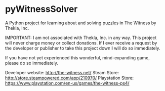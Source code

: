 # pyWitnessSolver
A Python project for learning about and solving puzzles in The Witness by Thekla, Inc.

IMPORTANT: I am not associated with Thekla, Inc. in any way. This project will never charge money or collect donations. If I ever receive a request by the developer or publisher to take this project down I will do so immediately.

If you have not yet experienced this wonderful, mind-expanding game, please do so immediately.

Developer website:
http://the-witness.net/
Steam Store:
http://store.steampowered.com/app/210970/
Playstation Store:
https://www.playstation.com/en-us/games/the-witness-ps4/

